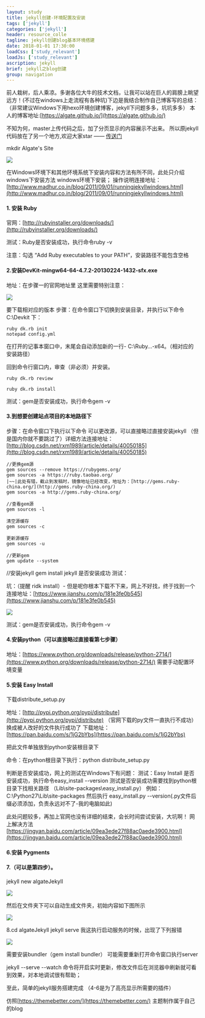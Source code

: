 ```yaml
---
layout: study
title: jekyll创建-环境配置及安装
tags: ['jekyll']
categories: ['jekyll']
header: resource_colle
tagline: jekyll创建blog基本环境搭建
date: 2018-01-01 17:30:00
loadCss: ['study_relevant']
loadJs: ['study_relevant']
ascription: jekyll
brief: jekyll之blog创建
group: navigation
---
```

前人栽树，后人乘凉。多谢各位大牛的技术文档，让我可以站在巨人的肩膀上眺望远方！(不过在windows上走流程有各种坑)下边是我结合制作自己博客写的总结：（非常建议Windows下用hexo环境创建博客，jekyll下问题多多，坑坑多多）
本人的博客地址:[https://algate.github.io/](https://algate.github.io/)

不知为何，master上传代码之后，加了分页显示的内容展示不出来。
所以原jekyll代码放在了另一个地方,欢迎大家star —— [传送门](https://github.com/algate/algate-blog)

mkdir Algate's Site

<img src="/assets/images/topics/jekyll/001.png">

在Windows环境下和其他环境系统下安装内容和方法有所不同，此处只介绍windows下安装方法
windows环境下安装；
操作说明连接地址：[http://www.madhur.co.in/blog/2011/09/01/runningjekyllwindows.html](http://www.madhur.co.in/blog/2011/09/01/runningjekyllwindows.html)
#### 1. 安装 Ruby

官网：[http://rubyinstaller.org/downloads/](http://rubyinstaller.org/downloads/)

测试：Ruby是否安装成功，执行命令ruby -v

注意：勾选 “Add Ruby executables to your PATH”，安装路径不能包含空格

#### 2.安装DevKit-mingw64-64-4.7.2-20130224-1432-sfx.exe
地址：在步骤一的官网地址里
这里需要特别注意：

<img src="/assets/images/topics/jekyll/002.png">

要下载相对应的版本
步骤：在命令窗口下切换到安装目录，并执行以下命令
C:\Devkit 下：
~~~
ruby dk.rb init
notepad config.yml
~~~
在打开的记事本窗口中，末尾会自动添加新的一行- C:\Ruby…-x64。（相对应的安装路径）

回到命令行窗口内，审查（非必须）并安装。
~~~
ruby dk.rb review

ruby dk.rb install
~~~

测试：gem是否安装成功，执行命令gem -v

#### 3.到想要创建站点项目的本地路径下
步骤：在命令窗口下执行以下命令
可以更改源，可以直接略过直接安装jekyll
（但是国内你就不要跳过了）详细方法连接地址：[http://blog.csdn.net/rxm1989/article/details/40050185](http://blog.csdn.net/rxm1989/article/details/40050185)
~~~
//更换gem源
gem sources --remove https://rubygems.org/
gem sources -a https://ruby.taobao.org/
|~~|此处有错，截止到发稿时，镜像地址已经改变，地址为：[http://gems.ruby-china.org/](http://gems.ruby-china.org/)
gem sources -a http://gems.ruby-china.org/

//查看gem源
gem sources -l

清空源缓存
gem sources -c

更新源缓存
gem sources -u

//更新gem
gem update --system
~~~

//安装jekyll
gem install jekyll
是否安装成功
测试：

坑：（提醒 ridk install）- 但是呢你根本下载不下来，网上不好找，终于找到一个
连接地址：[https://www.jianshu.com/p/181e3fe0b545](https://www.jianshu.com/p/181e3fe0b545)

<img src="/assets/images/topics/jekyll/003.png">

测试：gem是否安装成功，执行命令gem -v

#### 4.安装python（可以直接略过直接看第七步骤）
地址：[https://www.python.org/downloads/release/python-2714/](https://www.python.org/downloads/release/python-2714/)
需要手动配置环境变量

#### 5.安装 Easy Install

下载distribute_setup.py

地址：[http://pypi.python.org/pypi/distribute](http://pypi.python.org/pypi/distribute)
（官网下载的py文件一直执行不成功）换成被人改好的文件执行成功了
下载地址：[https://pan.baidu.com/s/1jG2bYbs](https://pan.baidu.com/s/1jG2bYbs)

把此文件单独放到python安装根目录下

命令：在python根目录下执行：python distribute_setup.py

判断是否安装成功，网上的测试在Windows下有问题：
测试：Easy Install 是否安装成功，执行命令easy_install --version
测试是否安装成功需要找到python根目录下找相关路径 （Lib\site-packages\easy_install.py）
例如：C:\Python27\Lib\site-packages
然后执行 easy_install.py  --version(.py文件后缀必须添加，负责永远对不了-我的电脑如此)

此处问题较多，再加上官网也没有详细的结束，会长时间尝试安装，大坑啊！
网上解决方法[https://jingyan.baidu.com/article/09ea3ede27f88ac0aede3900.html](https://jingyan.baidu.com/article/09ea3ede27f88ac0aede3900.html)

#### 6.安装 Pygments


#### 7.（可以是第四步）。
jekyll new algateJekyll

<img src="/assets/images/topics/jekyll/004.png">

然后在文件夹下可以自动生成文件夹，初始内容如下图所示

<img src="/assets/images/topics/jekyll/005.png">

8.cd algateJekyll
jekyll serve
我这执行启动服务的时候，出现了下列报错

<img src="/assets/images/topics/jekyll/006.png">

需要安装bundler（gem install bundler）
可能需要重新打开命令窗口执行server

jekyll --serve --watch 命令将开启实时更新，修改文件后在浏览器中刷新就可看到效果，对本地调试很有帮助；

至此，简单的jekyll服务搭建完成
（4-6是为了高亮显示所需要的插件）


仿照[https://themebetter.com/](https://themebetter.com/) 主题制作属于自己的blog